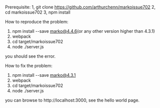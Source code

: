Prerequisite:
  1, git clone https://github.com/arthurchenn/markoissue702
  2, cd markoissue702
  3, npm install


How to reproduce the problem:

  1) npm install --save marko@4.4.6(or any other version higher than 4.3.1)
  2) webpack
  3) cd target/markoissue702
  4) node ./server.js

  you should see the error.


How to fix the problem:
  1) npm install --save marko@4.3.1
  2) webpack
  3) cd target/markoissue702
  4) node ./server.js

  you can browse to http://localhost:3000, see the hello world page.
